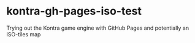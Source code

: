 # kontra-gh-pages-iso-test
Trying out the Kontra game engine with GitHub Pages and potentially an ISO-tiles map
